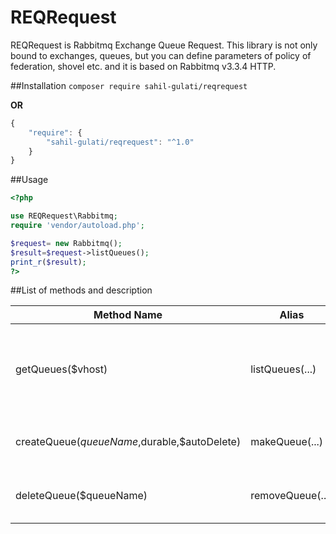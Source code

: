 # REQRequest
REQRequest is Rabbitmq Exchange Queue Request. This library is not only bound to exchanges, queues, but you can define parameters of policy of federation, shovel etc. and it is based on Rabbitmq v3.3.4 HTTP.

##Installation
`composer require sahil-gulati/reqrequest`

<b>OR</b>
``` javascript
{
    "require": {
        "sahil-gulati/reqrequest": "^1.0"
    }
}
```
##Usage
```php
<?php

use REQRequest\Rabbitmq;
require 'vendor/autoload.php';

$request= new Rabbitmq();
$result=$request->listQueues();
print_r($result);
?>

```

##List of methods and description

Method Name | Alias | Description
------------|-------|------------
getQueues($vhost)|listQueues(...)|To get of list of queues in all vhosts or in a given vhost.
createQueue($queueName,$durable,$autoDelete)|makeQueue(...)|To create a queue with given parameters
deleteQueue($queueName)|removeQueue(...)|To remove queue a specified queue
